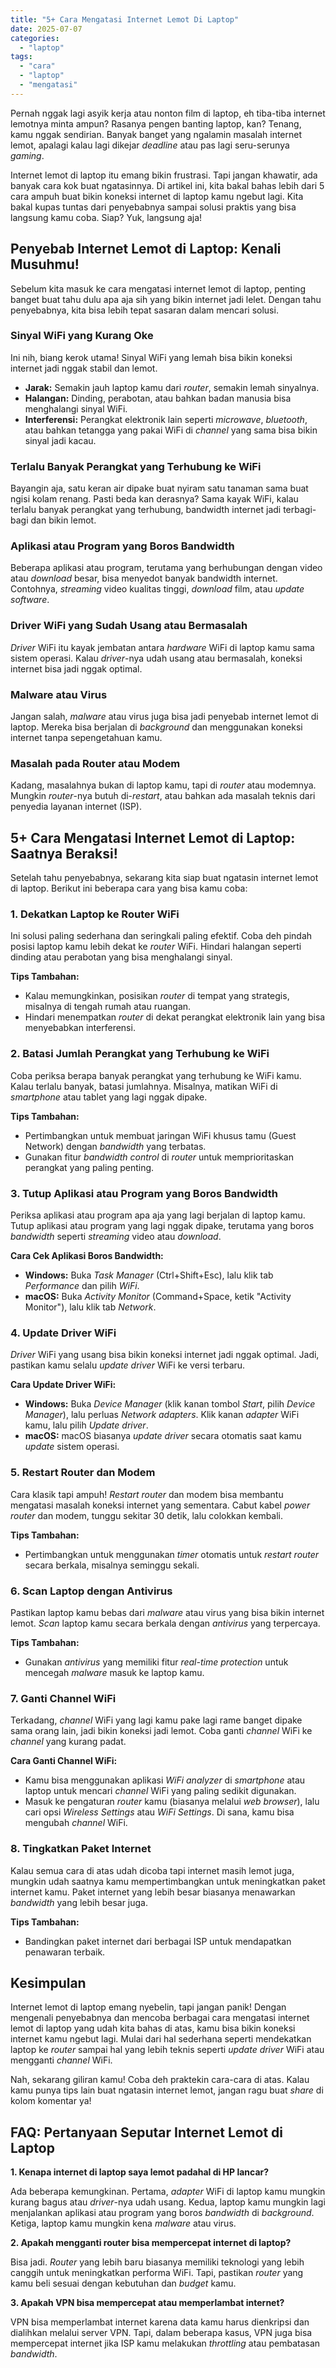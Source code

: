 ```yaml
---
title: "5+ Cara Mengatasi Internet Lemot Di Laptop"
date: 2025-07-07
categories: 
  - "laptop"
tags: 
  - "cara"
  - "laptop"
  - "mengatasi"
---
```


Pernah nggak lagi asyik kerja atau nonton film di laptop, eh tiba-tiba internet lemotnya minta ampun? Rasanya pengen banting laptop, kan? Tenang, kamu nggak sendirian. Banyak banget yang ngalamin masalah internet lemot, apalagi kalau lagi dikejar _deadline_ atau pas lagi seru-serunya _gaming_.

Internet lemot di laptop itu emang bikin frustrasi. Tapi jangan khawatir, ada banyak cara kok buat ngatasinnya. Di artikel ini, kita bakal bahas lebih dari 5 cara ampuh buat bikin koneksi internet di laptop kamu ngebut lagi. Kita bakal kupas tuntas dari penyebabnya sampai solusi praktis yang bisa langsung kamu coba. Siap? Yuk, langsung aja!

## Penyebab Internet Lemot di Laptop: Kenali Musuhmu!

Sebelum kita masuk ke cara mengatasi internet lemot di laptop, penting banget buat tahu dulu apa aja sih yang bikin internet jadi lelet. Dengan tahu penyebabnya, kita bisa lebih tepat sasaran dalam mencari solusi.

### Sinyal WiFi yang Kurang Oke

Ini nih, biang kerok utama! Sinyal WiFi yang lemah bisa bikin koneksi internet jadi nggak stabil dan lemot.

- **Jarak:** Semakin jauh laptop kamu dari _router_, semakin lemah sinyalnya.
- **Halangan:** Dinding, perabotan, atau bahkan badan manusia bisa menghalangi sinyal WiFi.
- **Interferensi:** Perangkat elektronik lain seperti _microwave_, _bluetooth_, atau bahkan tetangga yang pakai WiFi di _channel_ yang sama bisa bikin sinyal jadi kacau.

### Terlalu Banyak Perangkat yang Terhubung ke WiFi

Bayangin aja, satu keran air dipake buat nyiram satu tanaman sama buat ngisi kolam renang. Pasti beda kan derasnya? Sama kayak WiFi, kalau terlalu banyak perangkat yang terhubung, bandwidth internet jadi terbagi-bagi dan bikin lemot.

### Aplikasi atau Program yang Boros Bandwidth

Beberapa aplikasi atau program, terutama yang berhubungan dengan video atau _download_ besar, bisa menyedot banyak bandwidth internet. Contohnya, _streaming_ video kualitas tinggi, _download_ film, atau _update software_.

### Driver WiFi yang Sudah Usang atau Bermasalah

_Driver_ WiFi itu kayak jembatan antara _hardware_ WiFi di laptop kamu sama sistem operasi. Kalau _driver_\-nya udah usang atau bermasalah, koneksi internet bisa jadi nggak optimal.

### Malware atau Virus

Jangan salah, _malware_ atau virus juga bisa jadi penyebab internet lemot di laptop. Mereka bisa berjalan di _background_ dan menggunakan koneksi internet tanpa sepengetahuan kamu.

### Masalah pada Router atau Modem

Kadang, masalahnya bukan di laptop kamu, tapi di _router_ atau modemnya. Mungkin _router_\-nya butuh di-_restart_, atau bahkan ada masalah teknis dari penyedia layanan internet (ISP).

## 5+ Cara Mengatasi Internet Lemot di Laptop: Saatnya Beraksi!

Setelah tahu penyebabnya, sekarang kita siap buat ngatasin internet lemot di laptop. Berikut ini beberapa cara yang bisa kamu coba:

### 1\. Dekatkan Laptop ke Router WiFi

Ini solusi paling sederhana dan seringkali paling efektif. Coba deh pindah posisi laptop kamu lebih dekat ke _router_ WiFi. Hindari halangan seperti dinding atau perabotan yang bisa menghalangi sinyal.

**Tips Tambahan:**

- Kalau memungkinkan, posisikan _router_ di tempat yang strategis, misalnya di tengah rumah atau ruangan.
- Hindari menempatkan _router_ di dekat perangkat elektronik lain yang bisa menyebabkan interferensi.

### 2\. Batasi Jumlah Perangkat yang Terhubung ke WiFi

Coba periksa berapa banyak perangkat yang terhubung ke WiFi kamu. Kalau terlalu banyak, batasi jumlahnya. Misalnya, matikan WiFi di _smartphone_ atau tablet yang lagi nggak dipake.

**Tips Tambahan:**

- Pertimbangkan untuk membuat jaringan WiFi khusus tamu (Guest Network) dengan _bandwidth_ yang terbatas.
- Gunakan fitur _bandwidth control_ di _router_ untuk memprioritaskan perangkat yang paling penting.

### 3\. Tutup Aplikasi atau Program yang Boros Bandwidth

Periksa aplikasi atau program apa aja yang lagi berjalan di laptop kamu. Tutup aplikasi atau program yang lagi nggak dipake, terutama yang boros _bandwidth_ seperti _streaming_ video atau _download_.

**Cara Cek Aplikasi Boros Bandwidth:**

- **Windows:** Buka _Task Manager_ (Ctrl+Shift+Esc), lalu klik tab _Performance_ dan pilih _WiFi_.
- **macOS:** Buka _Activity Monitor_ (Command+Space, ketik "Activity Monitor"), lalu klik tab _Network_.

### 4\. Update Driver WiFi

_Driver_ WiFi yang usang bisa bikin koneksi internet jadi nggak optimal. Jadi, pastikan kamu selalu _update driver_ WiFi ke versi terbaru.

**Cara Update Driver WiFi:**

- **Windows:** Buka _Device Manager_ (klik kanan tombol _Start_, pilih _Device Manager_), lalu perluas _Network adapters_. Klik kanan _adapter_ WiFi kamu, lalu pilih _Update driver_.
- **macOS:** macOS biasanya _update driver_ secara otomatis saat kamu _update_ sistem operasi.

### 5\. Restart Router dan Modem

Cara klasik tapi ampuh! _Restart router_ dan modem bisa membantu mengatasi masalah koneksi internet yang sementara. Cabut kabel _power_ _router_ dan modem, tunggu sekitar 30 detik, lalu colokkan kembali.

**Tips Tambahan:**

- Pertimbangkan untuk menggunakan _timer_ otomatis untuk _restart router_ secara berkala, misalnya seminggu sekali.

### 6\. Scan Laptop dengan Antivirus

Pastikan laptop kamu bebas dari _malware_ atau virus yang bisa bikin internet lemot. _Scan_ laptop kamu secara berkala dengan _antivirus_ yang terpercaya.

**Tips Tambahan:**

- Gunakan _antivirus_ yang memiliki fitur _real-time protection_ untuk mencegah _malware_ masuk ke laptop kamu.

### 7\. Ganti Channel WiFi

Terkadang, _channel_ WiFi yang lagi kamu pake lagi rame banget dipake sama orang lain, jadi bikin koneksi jadi lemot. Coba ganti _channel_ WiFi ke _channel_ yang kurang padat.

**Cara Ganti Channel WiFi:**

- Kamu bisa menggunakan aplikasi _WiFi analyzer_ di _smartphone_ atau laptop untuk mencari _channel_ WiFi yang paling sedikit digunakan.
- Masuk ke pengaturan _router_ kamu (biasanya melalui _web browser_), lalu cari opsi _Wireless Settings_ atau _WiFi Settings_. Di sana, kamu bisa mengubah _channel_ WiFi.

### 8\. Tingkatkan Paket Internet

Kalau semua cara di atas udah dicoba tapi internet masih lemot juga, mungkin udah saatnya kamu mempertimbangkan untuk meningkatkan paket internet kamu. Paket internet yang lebih besar biasanya menawarkan _bandwidth_ yang lebih besar juga.

**Tips Tambahan:**

- Bandingkan paket internet dari berbagai ISP untuk mendapatkan penawaran terbaik.

## Kesimpulan

Internet lemot di laptop emang nyebelin, tapi jangan panik! Dengan mengenali penyebabnya dan mencoba berbagai cara mengatasi internet lemot di laptop yang udah kita bahas di atas, kamu bisa bikin koneksi internet kamu ngebut lagi. Mulai dari hal sederhana seperti mendekatkan laptop ke _router_ sampai hal yang lebih teknis seperti _update driver_ WiFi atau mengganti _channel_ WiFi.

Nah, sekarang giliran kamu! Coba deh praktekin cara-cara di atas. Kalau kamu punya tips lain buat ngatasin internet lemot, jangan ragu buat _share_ di kolom komentar ya!

## FAQ: Pertanyaan Seputar Internet Lemot di Laptop

**1\. Kenapa internet di laptop saya lemot padahal di HP lancar?**

Ada beberapa kemungkinan. Pertama, _adapter_ WiFi di laptop kamu mungkin kurang bagus atau _driver_\-nya udah usang. Kedua, laptop kamu mungkin lagi menjalankan aplikasi atau program yang boros _bandwidth_ di _background_. Ketiga, laptop kamu mungkin kena _malware_ atau virus.

**2\. Apakah mengganti router bisa mempercepat internet di laptop?**

Bisa jadi. _Router_ yang lebih baru biasanya memiliki teknologi yang lebih canggih untuk meningkatkan performa WiFi. Tapi, pastikan _router_ yang kamu beli sesuai dengan kebutuhan dan _budget_ kamu.

**3\. Apakah VPN bisa mempercepat atau memperlambat internet?**

VPN bisa memperlambat internet karena data kamu harus dienkripsi dan dialihkan melalui server VPN. Tapi, dalam beberapa kasus, VPN juga bisa mempercepat internet jika ISP kamu melakukan _throttling_ atau pembatasan _bandwidth_.
